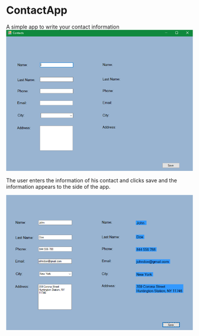 # ContactApp
A simple app to write your contact information
![](Contacts.jpg)


The user enters the information of his contact and clicks save and the information appears to the side of the app.


![]( 	Contactsinput.jpg)
